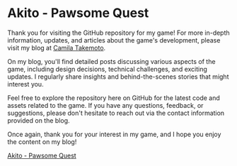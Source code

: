 # Akito - Pawsome Quest

Thank you for visiting the GitHub repository for my game! For more in-depth information, updates, and articles about the game's development, please visit my blog at [Camila Takemoto](https://camitakb.itch.io/).

On my blog, you'll find detailed posts discussing various aspects of the game, including design decisions, technical challenges, and exciting updates. I regularly share insights and behind-the-scenes stories that might interest you.

Feel free to explore the repository here on GitHub for the latest code and assets related to the game. If you have any questions, feedback, or suggestions, please don't hesitate to reach out via the contact information provided on the blog.

Once again, thank you for your interest in my game, and I hope you enjoy the content on my blog!

[Akito - Pawsome Quest](https://camitakb.itch.io/akito-pawsome-quest)





